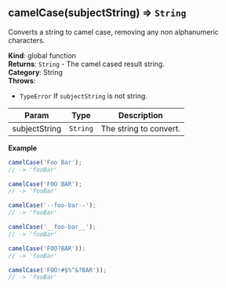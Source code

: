 <a name="camelCase"></a>

## camelCase(subjectString) ⇒ <code>String</code>
Converts a string to camel case, removing any non alphanumeric characters.

**Kind**: global function  
**Returns**: <code>String</code> - The camel cased result string.  
**Category**: String  
**Throws**:

- <code>TypeError</code> If `subjectString` is not string.


| Param | Type | Description |
| --- | --- | --- |
| subjectString | <code>String</code> | The string to convert. |

**Example**  
```js
camelCase('Foo Bar');
// -> 'fooBar'

camelCase('FOO BAR');
// -> 'fooBar'

camelCase('--foo-bar--');
// -> 'fooBar'

camelCase('__foo-bar__');
// -> 'fooBar'

camelCase('FOO?BAR'));
// -> 'fooBar'

camelCase('FOO!#$%^&?BAR'));
// -> 'fooBar'
```
